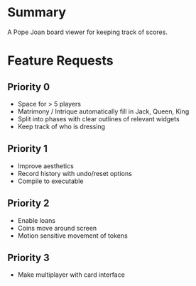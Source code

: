 # Summary

A Pope Joan board viewer for keeping track of scores.


# Feature Requests

## Priority 0

* Space for > 5 players
* Matrimony / Intrique automatically fill in Jack, Queen, King
* Split into phases with clear outlines of relevant widgets
* Keep track of who is dressing

## Priority 1

* Improve aesthetics
* Record history with undo/reset options
* Compile to executable

## Priority 2

* Enable loans
* Coins move around screen
* Motion sensitive movement of tokens

## Priority 3

* Make multiplayer with card interface
